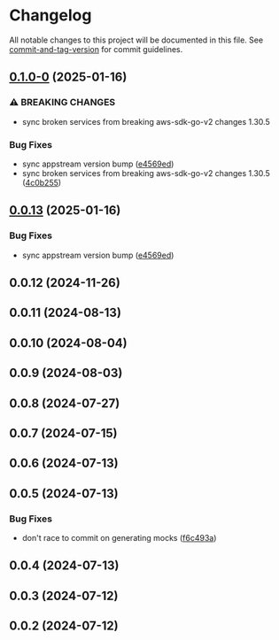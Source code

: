 # Changelog

All notable changes to this project will be documented in this file. See [commit-and-tag-version](https://github.com/absolute-version/commit-and-tag-version) for commit guidelines.

## [0.1.0-0](https://github.com/nmccready/aws-sdk-go-v2-ifaces/compare/v0.0.12...v0.1.0-0) (2025-01-16)


### ⚠ BREAKING CHANGES

* sync broken services from breaking aws-sdk-go-v2 changes 1.30.5

### Bug Fixes

* sync appstream version bump ([e4569ed](https://github.com/nmccready/aws-sdk-go-v2-ifaces/commit/e4569eda923f26dbcbbd6b6c72cb15d1bc6f8f07))
* sync broken services from breaking aws-sdk-go-v2 changes 1.30.5 ([4c0b255](https://github.com/nmccready/aws-sdk-go-v2-ifaces/commit/4c0b255f26cbd9b9fc5bfeceab2997ab000825cf))

## [0.0.13](https://github.com/nmccready/aws-sdk-go-v2-ifaces/compare/v0.0.12...v0.0.13) (2025-01-16)


### Bug Fixes

* sync appstream version bump ([e4569ed](https://github.com/nmccready/aws-sdk-go-v2-ifaces/commit/e4569eda923f26dbcbbd6b6c72cb15d1bc6f8f07))

## 0.0.12 (2024-11-26)

## 0.0.11 (2024-08-13)

## 0.0.10 (2024-08-04)

## 0.0.9 (2024-08-03)

## 0.0.8 (2024-07-27)

## 0.0.7 (2024-07-15)

## 0.0.6 (2024-07-13)

## 0.0.5 (2024-07-13)


### Bug Fixes

* don't race to commit on generating mocks ([f6c493a](https://github.com/nmccready/aws-sdk-go-v2-ifaces/commit/f6c493ad52e088a3d6049f6bd368da76b5359477))

## 0.0.4 (2024-07-13)

## 0.0.3 (2024-07-12)

## 0.0.2 (2024-07-12)
